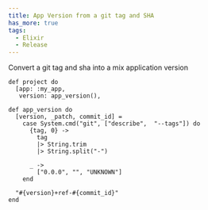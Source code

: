 ```yaml
---
title: App Version from a git tag and SHA
has_more: true
tags:
  - Elixir
  - Release
---
```



Convert a git tag and sha into a mix application version

<!--more-->

```
def project do
  [app: :my_app,
   version: app_version(),

def app_version do
  [version, _patch, commit_id] =
    case System.cmd("git", ["describe",  "--tags"]) do
      {tag, 0} ->
        tag
        |> String.trim
        |> String.split("-")

      _ ->
        ["0.0.0", "", "UNKNOWN"]
    end

  "#{version}+ref-#{commit_id}"
end
```